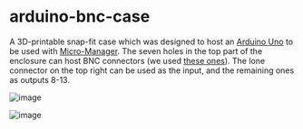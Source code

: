# arduino-bnc-case
A 3D-printable snap-fit case which was designed to host an [Arduino Uno](https://store.arduino.cc/products/arduino-uno-rev3) to be used with [Micro-Manager](https://micro-manager.org/Arduino). The seven holes in the top part of the enclosure can host BNC connectors (we used [these ones](https://uk.rs-online.com/web/p/coaxial-connectors/1617207)). The lone connector on the top right can be used as the input, and the remaining ones as outputs 8-13.

![image](https://github.com/user-attachments/assets/6af83774-d5b1-4073-b6f3-cb229cd19b38)

![image](https://github.com/user-attachments/assets/bd5fd5f4-a7f0-4400-b650-96c18ad3134d)
